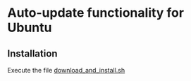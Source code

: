 Auto-update functionality for Ubuntu
====================================

Installation
------------

Execute the file [download_and_install.sh](download_and_install.sh)


